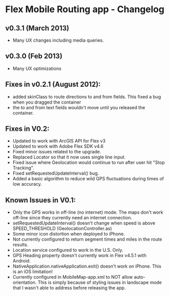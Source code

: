 # Flex Mobile Routing app - Changelog

## v0.3.1 (March 2013)
- Many UX changes including media queries.

## v0.3.0 (Feb 2013)
- Many UX optimizations

## Fixes in v0.2.1 (August 2012):
- added skinClass to route directions to and from fields. This fixed a bug when you dragged the container
- the to and from text fields wouldn't move until you released the container.

## Fixes in V0.2:
- Updated to work with ArcGIS API for Flex v3
- Updated to work with Adobe Flex SDK v4.6
- Fixed minor issues related to the upgrade.
- Replaced Locator so that it now uses single line input.
- Fixed issue where Geolocation would continue to run after user hit "Stop Tracking".
- Fixed setRequestedUpdateInterval() bug.
- Added a basic algorithm to reduce wild GPS fluctuations during times of low accuracy.  

## Known Issues in V0.1:
- Only the GPS works in off-line (no internet) mode. The maps don't work off-line since they currently
  need an internet connection.
- setRequestedUpdateInterval() doesn't change when speed is above SPEED_THRESHOLD (GeolocationController.as)
- Some minor icon distortion when deployed to iPhone.
- Not currently configured to return segment times and miles in the route results.
- Location service configured to work in the U.S. Only.
- GPS Heading property doesn't currently work in Flex v4.5.1 with Android.
- NativeApplication.nativeApplication.exit() doesn't work on iPhone. This is an iOS limitation! 
- Currently configured in MobileMap-app.xml to NOT allow auto-orientation. This is simply because of styling
  issues in landscape mode that I wasn't able to address before releasing the app.